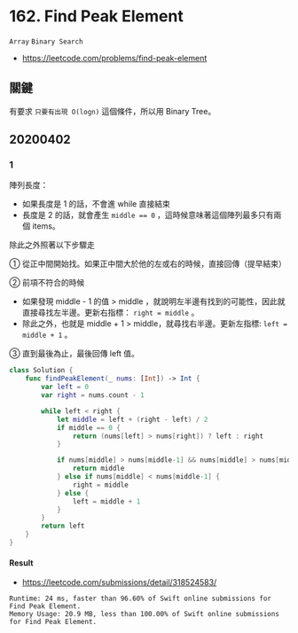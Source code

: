 # 162. Find Peak Element

`Array` `Binary Search`

- <https://leetcode.com/problems/find-peak-element>

## 關鍵

有要求 `只要有出現 O(logn)` 這個條件，所以用 Binary Tree。

## 20200402

### 1

陣列長度：

- 如果長度是 1 的話，不會進 while 直接結束
- 長度是 2 的話，就會產生 `middle == 0` ，這時候意味著這個陣列最多只有兩個 items。

除此之外照著以下步驟走

① 從正中間開始找。如果正中間大於他的左或右的時候，直接回傳（提早結束）

② 前項不符合的時候

- 如果發現 middle - 1 的值 > middle ，就說明左半邊有找到的可能性，因此就直接尋找左半邊。更新右指標： `right = middle` 。
- 除此之外，也就是 middle + 1 > middle，就尋找右半邊。更新左指標: `left = middle + 1` 。

③ 直到最後為止，最後回傳 left 值。

``` swift
class Solution {
    func findPeakElement(_ nums: [Int]) -> Int {
        var left = 0
        var right = nums.count - 1

        while left < right {
            let middle = left + (right - left) / 2
            if middle == 0 {
                return (nums[left] > nums[right]) ? left : right
            }

            if nums[middle] > nums[middle-1] && nums[middle] > nums[middle+1] {
                return middle
            } else if nums[middle] < nums[middle-1] {
                right = middle
            } else {
                left = middle + 1
            }
        }
        return left
    }
}
```

#### Result

- <https://leetcode.com/submissions/detail/318524583/>

``` text
Runtime: 24 ms, faster than 96.60% of Swift online submissions for Find Peak Element.
Memory Usage: 20.9 MB, less than 100.00% of Swift online submissions for Find Peak Element.
```
